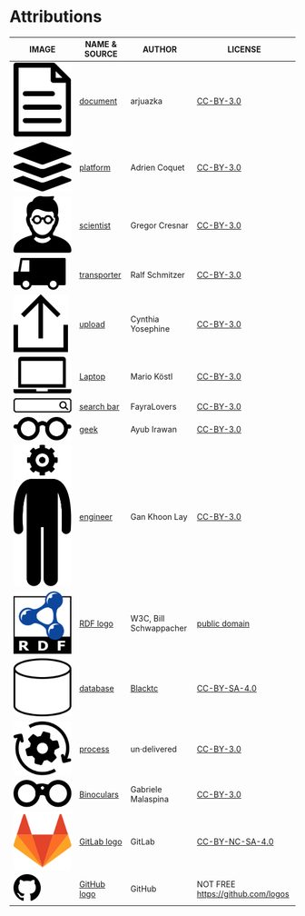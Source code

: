 <!--
SPDX-FileCopyrightText: 2020 - 2021 Martin Häuer <martin.haeuer@ose-germany.de>
SPDX-FileCopyrightText: 2021 - 2025 Robin Vobruba <hoijui.quaero@gmail.com>

SPDX-License-Identifier: CC0-1.0
-->

# Attributions

| IMAGE | NAME & SOURCE | AUTHOR | LICENSE |
|-------|---------------|--------|---------|
| ![document](noun_Document_1830658.svg)       | [document](https://thenounproject.com/search/?q=1830658&i=1830658)                    | arjuazka       | [CC-BY-3.0](https://creativecommons.org/licenses/by/3.0/us/legalcode) |
| ![platform](noun_platform_3097564.svg)       | [platform](https://thenounproject.com/search/?q=3097564&i=3097564)                    | Adrien Coquet  | [CC-BY-3.0](https://creativecommons.org/licenses/by/3.0/us/legalcode) |
| ![scientist](noun_Scientist_770801.svg)      | [scientist](https://thenounproject.com/search/?q=770801&i=770801)                     | Gregor Cresnar | [CC-BY-3.0](https://creativecommons.org/licenses/by/3.0/us/legalcode) |
| ![transporter](noun_transporter_745250.svg)  | [transporter](https://thenounproject.com/search/?q=745250&i=745250)                   | Ralf Schmitzer | [CC-BY-3.0](https://creativecommons.org/licenses/by/3.0/us/legalcode) |
| ![upload](noun_Upload_4228853.svg)  | [upload](https://thenounproject.com/search/?q=4228853&i=4228853)                   | Cynthia Yosephine | [CC-BY-3.0](https://creativecommons.org/licenses/by/3.0/us/legalcode) |
| ![Laptop](noun_Laptop_3426828.svg)  | [Laptop](https://thenounproject.com/search/?q=3426828&i=3426828)                   | Mario Köstl | [CC-BY-3.0](https://creativecommons.org/licenses/by/3.0/us/legalcode) |
| ![search bar](noun_search_bar_1174492.svg)  | [search bar](https://thenounproject.com/search/?q=1174492&i=1174492)                   | FayraLovers | [CC-BY-3.0](https://creativecommons.org/licenses/by/3.0/us/legalcode) |
| ![geek](noun_geek_1224204.svg)  | [geek](https://thenounproject.com/search/?q=1224204&i=1224204)                   | Ayub Irawan | [CC-BY-3.0](https://creativecommons.org/licenses/by/3.0/us/legalcode) |
| ![engineer](noun_engineer_856401.svg)  | [engineer](https://thenounproject.com/search/?q=856401&i=856401)                   | Gan Khoon Lay | [CC-BY-3.0](https://creativecommons.org/licenses/by/3.0/us/legalcode) |
| ![RDF logo](rdf_logo.svg)          | [RDF logo](https://commons.wikimedia.org/wiki/File:Rdf_logo.svg) | W3C, Bill Schwappacher | [public domain](https://en.wikipedia.org/wiki/Public_domain)                 |
| ![database](flowchart_database_symbol.svg) | [database](https://en.m.wikipedia.org/wiki/File:Flowchart_database.svg)                    | [Blacktc](https://commons.wikimedia.org/wiki/User:Blacktc) | [CC-BY-SA-4.0](https://creativecommons.org/licenses/by-sa/4.0/legalcode) |
| ![process](noun_process_876181.svg)          | [process](https://thenounproject.com/search/?q=876181&i=876181)                       | un·delivered   | [CC-BY-3.0](https://creativecommons.org/licenses/by/3.0/us/legalcode) |
| ![Binoculars](noun_Binoculars_79901.svg) | [Binoculars](https://thenounproject.com/search/?q=79901&i=79901) | Gabriele Malaspina | [CC-BY-3.0](https://creativecommons.org/licenses/by/3.0/us/legalcode) |
| ![GitLab logo](gitlab-logo.svg) | [GitLab logo](https://gitlab.com/gitlab-com/gitlab-artwork/raw/master/logo/logo.svg) | GitLab | [CC-BY-NC-SA-4.0](https://creativecommons.org/licenses/by-nc-sa/4.0/legalcode) |
| ![GitHub logo](github-logo.svg) | [GitHub logo](https://github-media-downloads.s3.amazonaws.com/GitHub-Mark.zip) | GitHub | NOT FREE <https://github.com/logos> |
